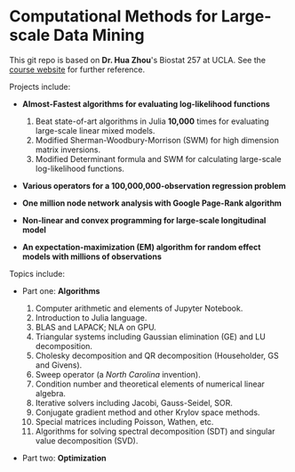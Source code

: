 # Computational Methods for Large-scale Data Mining
This git repo is based on **Dr. Hua Zhou**'s Biostat 257 at UCLA. See the [course website](https://ucla-biostat-257-2021spring.github.io/schedule/schedule.html) for further reference.

Projects include:

- **Almost-Fastest algorithms for evaluating log-likelihood functions**
   1. Beat state-of-art algorithms in Julia **10,000** times for evaluating large-scale linear mixed models.
   2. Modified Sherman-Woodbury-Morrison (SWM) for high dimension matrix inversions.
   3. Modified Determinant formula and SWM for calculating large-scale log-likelihood functions.

- **Various operators for a 100,000,000-observation regression problem**
- **One million node network analysis with Google Page-Rank algorithm**
- **Non-linear and convex programming for large-scale longitudinal model**
- **An expectation-maximization (EM) algorithm for random effect models with millions of observations**

Topics include:

- Part one: **Algorithms**

  1. Computer arithmetic and elements of Jupyter Notebook.
  2. Introduction to Julia language.
  3. BLAS and LAPACK; NLA on GPU.
  4. Triangular systems including Gaussian elimination (GE) and LU decomposition.
  5. Cholesky decomposition and QR decomposition (Householder, GS and Givens).
  6. Sweep operator (a *North Carolina* invention).
  7. Condition number and theoretical elements of numerical linear algebra.
  8. Iterative solvers including Jacobi, Gauss-Seidel, SOR.
  9. Conjugate gradient method and other Krylov space methods.
  10. Special matrices including Poisson, Wathen, etc.
  11. Algorithms for solving spectral decomposition (SDT) and singular value decomposition (SVD).

- Part two: **Optimization**
